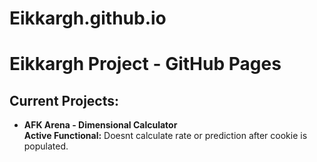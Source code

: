 # Eikkargh.github.io
<h1>Eikkargh Project - GitHub Pages</h1>
<h2>Current Projects:</h2>
<ul>
  <li><b>AFK Arena - Dimensional Calculator</b><br>
  <b>Active Functional:</b> Doesnt calculate rate or prediction after cookie is populated.</li>
</ul>
